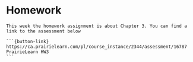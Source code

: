 # Homework

````{card}
This week the homework assignment is about Chapter 3. You can find a link to the assessment below

```{button-link} https://ca.prairielearn.com/pl/course_instance/2344/assessment/16787
PrairieLearn HW3
```
````